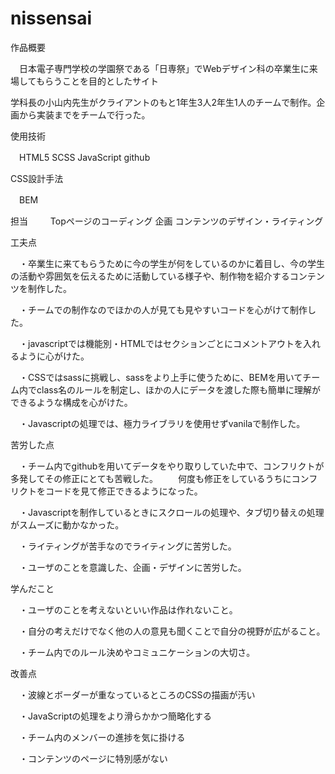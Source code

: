 # nissensai
作品概要

　日本電子専門学校の学園祭である「日専祭」でWebデザイン科の卒業生に来場してもらうことを目的としたサイト
  
  学科長の小山内先生がクライアントのもと1年生3人2年生1人のチームで制作。企画から実装までをチームで行った。
  
使用技術

　HTML5 SCSS JavaScript github
 
CSS設計手法

　BEM

担当
　
 　Topページのコーディング 企画 コンテンツのデザイン・ライティング
  
工夫点

　・卒業生に来てもらうために今の学生が何をしているのかに着目し、今の学生の活動や雰囲気を伝えるために活動している様子や、制作物を紹介するコンテンツを制作した。

　・チームでの制作なのでほかの人が見ても見やすいコードを心がけて制作した。

　・javascriptでは機能別・HTMLではセクションごとにコメントアウトを入れるように心がけた。

　・CSSではsassに挑戦し、sassをより上手に使うために、BEMを用いてチーム内でclass名のルールを制定し、ほかの人にデータを渡した際も簡単に理解ができるような構成を心がけた。

　・Javascriptの処理では、極力ライブラリを使用せずvanilaで制作した。

苦労した点

　・チーム内でgithubを用いてデータをやり取りしていた中で、コンフリクトが多発してその修正にとても苦戦した。
　　何度も修正をしているうちにコンフリクトをコードを見て修正できるようになった。

　・Javascriptを制作しているときにスクロールの処理や、タブ切り替えの処理がスムーズに動かなかった。

　・ライティングが苦手なのでライティングに苦労した。

　・ユーザのことを意識した、企画・デザインに苦労した。

学んだこと

　・ユーザのことを考えないといい作品は作れないこと。
 
　・自分の考えだけでなく他の人の意見も聞くことで自分の視野が広がること。

　・チーム内でのルール決めやコミュニケーションの大切さ。

改善点

　・波線とボーダーが重なっているところのCSSの描画が汚い

　・JavaScriptの処理をより滑らかかつ簡略化する

　・チーム内のメンバーの進捗を気に掛ける

　・コンテンツのページに特別感がない
